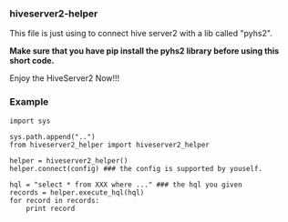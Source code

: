 ### hiveserver2-helper

This file is just using to connect hive server2 with a lib called "pyhs2".

**Make sure that you have pip install the pyhs2 library before using this short code.**

Enjoy the HiveServer2 Now!!!

### Example

    import sys

    sys.path.append("..")
    from hiveserver2_helper import hiveserver2_helper

    helper = hiveserver2_helper()
    helper.connect(config) ### the config is supported by youself.

    hql = "select * from XXX where ..." ### the hql you given
    records = helper.execute_hql(hql)
    for record in records:
        print record

